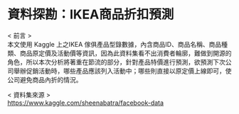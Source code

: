 # 資料探勘：IKEA商品折扣預測  
< 前言 >  
本文使用 Kaggle 上之IKEA 傢俱產品型錄數據，內含商品ID、商品名稱、商品種類、商品原定價及活動價等資訊，因為此資料集看不出消費者輪廓，難做到開源的角色，所以本次分析將著重在節流的部分，針對產品特價進行預測，欲預測下次公司舉辦促銷活動時，哪些產品應該列入活動中；哪些則直接以原定價上線即可，使公司避免商品內折的情況。  

< 資料集來源 >  
https://www.kaggle.com/sheenabatra/facebook-data
